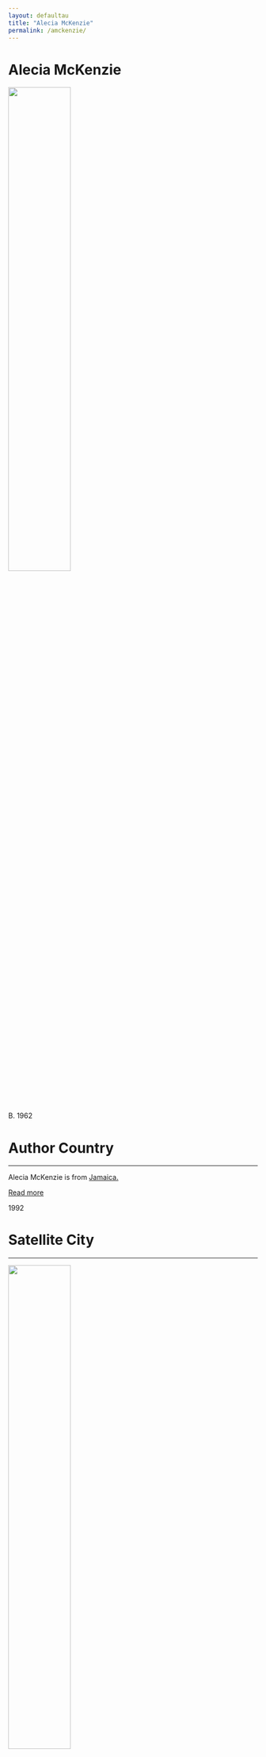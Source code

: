```yaml
---
layout: defaultau
title: "Alecia McKenzie"
permalink: /amckenzie/
---
```

<!-- partial:index.partial.html -->
<div class="content">
    <h1>Alecia McKenzie</h1>
    <div class="quote">
        <div><img src="http://www.shortstoryconference.org/sites/default/files/SS%20Conference%20-%202016%20-%20Photo%20of%20Alecia%20McKenzie.JPG" height="50%" width = "50%" class="logo"></div>
    </div>
    <div class="timeline">
        <div style="padding-bottom:100px;"></div>
        <div class="block">
            <div class="date right"><p class="right"> B. 1962 </p></div>
            <div class="dot"></div>
            <div class="left first">
            <div class="author_country">
                <h1>Author Country</h1><hr>
          <div class="aclocation">  <p>Alecia McKenzie is from <a href="{{ site.baseurl }}/4">Jamaica.</a></p></div>
                <div class="acreadmore"><a href="https://en.wikipedia.org/wiki/Alecia_McKenzie" target="_blank">Read more</a></div>
            </div>
            </div>
        </div>
         <div class="block">
            <div class="date left"><p class="left">1992</p></div>
            <div class="dot"></div>
            <div class="right">
                <h1>Satellite City</h1><hr>
                <p><img src="https://i.gr-assets.com/images/S/compressed.photo.goodreads.com/books/1266826720l/4594966.jpg" height="50%" width = "50%"></p>
                <p>
                Language: English<br/>
                Publisher: Longman<br/>
                Pub_location: London, England<br/>
                Genre: Fiction (Short Story Collection)<br/>
                Length: 200<br/>                   </p>
            </div>
        </div>
        <div class="block">
            <div class="date left"><p class="left">1995</p></div>
            <div class="dot"></div>
            <div class="right">
                <h1>When the rain stopped in Natland</h1><hr>
                <p><img src="https://images-na.ssl-images-amazon.com/images/I/61X9i0ErSAL._SX398_BO1,204,203,200_.jpg" height="50%" width = "50%"></p>
                <p>
                Language: English <br/>
                Publisher: Longman <br/>
                Pub_location: London, England <br/>
                Genre: Fiction (Short Story Collection) <br/>
                Length: 95</p>
            </div>
        </div>
        <div class="block">
            <div class="date right"><p class="right">2005</p></div>
            <div class="dot"></div>
            <div class="left">
                <h1>Doctor's Orders</h1><hr>
                <p><img src="https://images-na.ssl-images-amazon.com/images/I/51cxnBh6ZxL._SX324_BO1,204,203,200_.jpg" height="50%" width = "50%"></p>
                <p>
                Language: English <br/>
                Publisher: Heinemann <br/>
                Pub_location: Portsmouth, NH, United States <br/>
                Genre: Fiction (Short Story Collection) <br/>
                Length: 107</p>
            </div>
             <div class="block">
            <div class="date left"><p class="left">2011</p></div>
            <div class="dot"></div>
            <div class="right">
                <h1>Sweetheart</h1><hr>
                <p><img src="https://m.media-amazon.com/images/I/51t+pBpbA7L._SX326_BO1,204,203,200_.jpg" height="50%" width = "50%"></p>
                <p>
                Language: English<br/>
                Publisher: Peepal Tree Press Ltd<br/>
                Pub_location: Leeds, LDN, England<br/>
                Genre: Fiction (Short Story Collection)<br/>
                Length: 138<br/>                   </p>
            </div>
        </div>
        <div class="block">
                <div class="date left"><p class="left">2020</p></div>
                <div class="dot"></div>
                <div class="right">
                    <h1>A Million Aunties</h1><hr>
                    <p><img src="https://images-na.ssl-images-amazon.com/images/I/51HuJ8DmQJS._SX316_BO1,204,203,200_.jpg" height="50%" width = "50%"></p>
                    <p>
                    Language: English <br/>
                    Publisher: Akashic Books		 <br/>
                    Pub_location: Brooklyn, NY, United States <br/>
                    Genre: Fiction (Novel) <br/>
                    Length: 102</p>
                </div>
            </div>
       </div>

